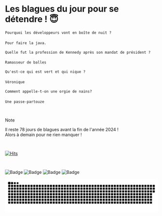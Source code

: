 
<h1>Les blagues du jour pour se détendre ! 😇</h1>

```diff
Pourquoi les développeurs vont en boîte de nuit ?

Pour faire la java.
```

```diff
Quelle fut la profession de Kennedy après son mandat de président ?

Ramasseur de balles
```

```diff
Qu'est-ce qui est vert et qui nique ?

Véronique
```

```diff
Comment appelle-t-on une orgie de nains?

Une passe-partouze
```

<br/>

> [!NOTE]
> Il reste 78 jours de blagues avant la fin de l'année 2024 ! <br/>
> Alors à demain pour ne rien manquer !

<br/>


[![Hits](https://hits.seeyoufarm.com/api/count/incr/badge.svg?url=https%3A%2F%2Fgithub.com%2FClems02%2Fhit-counter&count_bg=%23003E80&title_bg=%235C9FE1&icon=powershell.svg&icon_color=%23FFFFFF&title=Visite&edge_flat=false)](https://hits.seeyoufarm.com)


<br/>


![Badge](https://img.shields.io/badge/Last%20updated%20on-white?style=for-the-badge&logo=clockify)   ![Badge](https://img.shields.io/badge/15/10-white?style=for-the-badge) ![Badge](https://img.shields.io/badge/at-white?style=for-the-badge) ![Badge](https://img.shields.io/badge/03:02-white?style=for-the-badge)


<p align="center">
 <img width="1000" src="assets/github-snake.svg" alt="snake"/>
</p>
